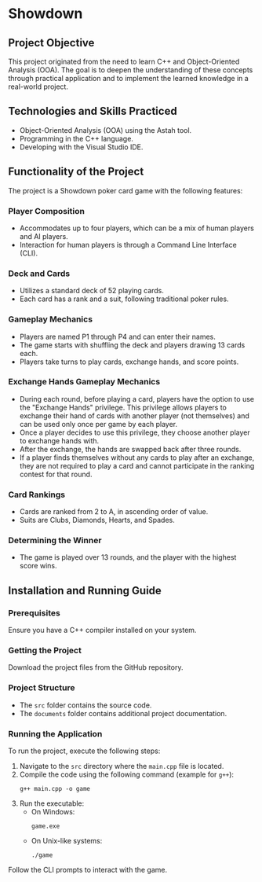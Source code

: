 # Showdown

## Project Objective
This project originated from the need to learn C++ and Object-Oriented Analysis (OOA). The goal is to deepen the understanding of these concepts through practical application and to implement the learned knowledge in a real-world project.

## Technologies and Skills Practiced
- Object-Oriented Analysis (OOA) using the Astah tool.
- Programming in the C++ language.
- Developing with the Visual Studio IDE.

## Functionality of the Project
The project is a Showdown poker card game with the following features:

### Player Composition
- Accommodates up to four players, which can be a mix of human players and AI players.
- Interaction for human players is through a Command Line Interface (CLI).

### Deck and Cards
- Utilizes a standard deck of 52 playing cards.
- Each card has a rank and a suit, following traditional poker rules.

### Gameplay Mechanics
- Players are named P1 through P4 and can enter their names.
- The game starts with shuffling the deck and players drawing 13 cards each.
- Players take turns to play cards, exchange hands, and score points.

### Exchange Hands Gameplay Mechanics
- During each round, before playing a card, players have the option to use the "Exchange Hands" privilege. This privilege allows players to exchange their hand of cards with another player (not themselves) and can be used only once per game by each player.
- Once a player decides to use this privilege, they choose another player to exchange hands with.
- After the exchange, the hands are swapped back after three rounds.
- If a player finds themselves without any cards to play after an exchange, they are not required to play a card and cannot participate in the ranking contest for that round.

### Card Rankings
- Cards are ranked from 2 to A, in ascending order of value.
- Suits are Clubs, Diamonds, Hearts, and Spades.

### Determining the Winner
- The game is played over 13 rounds, and the player with the highest score wins.

## Installation and Running Guide

### Prerequisites
Ensure you have a C++ compiler installed on your system.

### Getting the Project
Download the project files from the GitHub repository.

### Project Structure
- The `src` folder contains the source code.
- The `documents` folder contains additional project documentation.

### Running the Application
To run the project, execute the following steps:

1. Navigate to the `src` directory where the `main.cpp` file is located.
2. Compile the code using the following command (example for `g++`):
   ```
   g++ main.cpp -o game
   ```
3. Run the executable:
   - On Windows:
     ```
     game.exe
     ```
   - On Unix-like systems:
     ```
     ./game
     ```

Follow the CLI prompts to interact with the game.